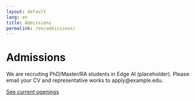 ```yaml
---
layout: default
lang: en
title: Admissions
permalink: /en/admissions/
---
```


<div class="container" style="margin:24px 0;">
  <h1>Admissions</h1>
  <p>We are recruiting PhD/Master/RA students in Edge AI (placeholder). Please email your CV and representative works to apply@example.edu.</p>
  <p><a class="link" href="{{ '/en/openings/' | relative_url }}">See current openings</a></p>
</div> 